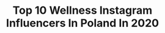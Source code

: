 ---
title: Top 10 Wellness Instagram Influencers In Poland In 2020
description: >-
  Find top wellness Instagram influencers in Poland in 2020. Most popular hashtags: #wellness #selfie #nature #pielegnacja.
platform: Instagram
profiles:
  - username: "dagadomi_fit"
    fullname: >-
      Daga Dominiczak
    location: "Poland"
    followers: 18902
    engagement: 263
    commentsToLikes: 0.030138
    id: ck5q9w04hdabm0i1118trwpka
    verified: false
    hashtags: "#3maja, #kokosowe, #termomixzlidla, #cialo"
  - username: "kayawegewrozka"
    fullname: >-
      Kaya Wege Wróżka
    location: "Poland"
    followers: 25452
    engagement: 441
    commentsToLikes: 0.053180
    id: ck5c09l2dsp7l0i11s6wa2cbd
    verified: false
    hashtags: "#feelyourfeelings, #transform, #poleelektromagnetyczne, #postfullmoonvibes"
  - username: "julia.secheniewicz"
    fullname: >-
      𝑱𝒖𝒍𝒊𝒂 𝑺𝒆𝒄𝒉𝒆𝒏𝒊𝒆𝒘𝒊𝒄𝒛
    location: "Poland"
    followers: 2742
    engagement: 3329
    commentsToLikes: 0.075206
    id: ck9weypjrmgu30j787l7bks62
    verified: false
    hashtags: "#selfietime, #yummy, #makeup, #model"
  - username: "pawelfitnessworld"
    fullname: >-
      Pawel Fitness World ®️
    location: "Poland"
    followers: 50736
    engagement: 246
    commentsToLikes: 0.072801
    id: ckaoze58alh5y0i78u5hq4d10
    verified: false
    hashtags: "#metamorfoza, #zdrowadieta, #zosta, #gainweight"
  - username: "natalia_grzyb"
    fullname: >-
      NATALIA GRZYB
    location: "Poland"
    followers: 88835
    engagement: 816
    commentsToLikes: 0.010978
    id: ck13amu0cr5gz0i19sp6hvet4
    verified: false
    hashtags: "#womanstyle, #tiktok, #moodoftheday, #bodygoals"
  - username: "dsroczynska"
    fullname: >-
      PRACA ZDALNA 💻| BIZNES💸
    location: "Poland"
    followers: 9410
    engagement: 951
    commentsToLikes: 0.072821
    id: ck15qb2yd1zg40i19fkyzuxvy
    verified: false
    hashtags: "#szcz, #portret, #odpornosc, #wlosy"
  - username: "martagrzegorzak"
    fullname: >-
      Marta Grzegorzak
    location: "Poland"
    followers: 14869
    engagement: 545
    commentsToLikes: 0.046315
    id: ck0uelu6slnkb0i19vb27ara6
    verified: false
    hashtags: "#zarahome, #dziendobry, #inhome, #kosmetykomania"
  - username: "nelakornelaa"
    fullname: >-
      🥀 Kornelia Koszczyk
    location: "Poland"
    followers: 2521
    engagement: 1735
    commentsToLikes: 0.039851
    id: ck8taluu7saox0j7852sbhntt
    verified: false
    hashtags: "#trip, #oldphoto, #beyourself, #leathercoat"
  - username: "ewelina_czarnecka"
    fullname: >-
      Ewelina Czarnecka
    location: "Poland"
    followers: 60357
    engagement: 290
    commentsToLikes: 0.033911
    id: ck6tv3t69k0kz0j71azxgvhpk
    verified: false
    hashtags: "#mondaymood, #zosta, #selfie, #morningmood"
  - username: "olimpeya_mua"
    fullname: >-
      Olimpia
    location: "Poland"
    followers: 5167
    engagement: 1633
    commentsToLikes: 0.105702
    id: ck6u1o2uxmw7h0j715twomm2h
    verified: false
    hashtags: "#pieknecialo, #lippencil, #fajnaksi, #mojarecenzja"
---